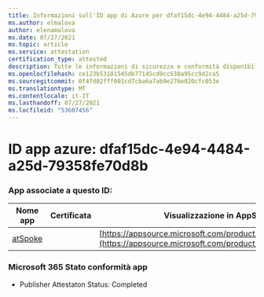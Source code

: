 ```yaml
---
title: Informazioni sull'ID app di Azure per dfaf15dc-4e94-4484-a25d-79358fe70d8b
ms.author: elmalova
author: elenamalova
ms.date: 07/27/2021
ms.topic: article
ms.service: attestation
certification_type: attested
description: Tutte le informazioni di sicurezza e conformità disponibili per dfaf15dc-4e94-4484-a25d-79358fe70d8b.
ms.openlocfilehash: ce123b53181545db77145cd9cc538a95cc9d2ca5
ms.sourcegitcommit: 0f47d02fff001cd7cba6a7ab9e276e020cfc053e
ms.translationtype: MT
ms.contentlocale: it-IT
ms.lasthandoff: 07/27/2021
ms.locfileid: "53607456"
---
```

# <a name="azure-app-id-dfaf15dc-4e94-4484-a25d-79358fe70d8b"></a>ID app azure: dfaf15dc-4e94-4484-a25d-79358fe70d8b


### <a name="apps-associated-with-this-id"></a>App associate a questo ID:
| **Nome app** | **Certificata** | **Visualizzazione in AppSource** |
|--------------|---------------|-----------------------|
| [atSpoke](https://docs.microsoft.com/microsoft-365-app-certification/forward/WA200001454) |  | [https://appsource.microsoft.com/product/office/WA200001454](https://appsource.microsoft.com/product/office/WA200001454) |

### <a name="microsoft-365-app-compliance-status"></a>Microsoft 365 Stato conformità app
- Publisher Attestaton Status: Completed

